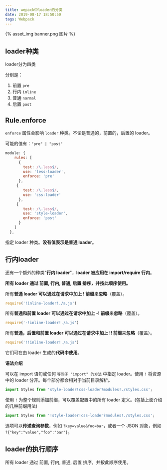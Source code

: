 ```yaml
---
title: wepack中loader的分类
date: 2019-08-17 18:50:50
tags: Webpack
---
```

{% asset_img banner.png 图片 %}

<!-- more -->

## loader种类
loader分为四类

分别是：
1. 前置 `pre`
2. 行内 `inline`
3. 普通 `normal`
4. 后置 `post`

## Rule.enforce
`enforce` 属性会影响 `loader` 种类。不论是普通的，前置的，后置的 loader。

可能的值有：`"pre" | "post"`
```js
module: {
    rules: [
      {
        test: /\.less$/,
        use: 'less-loader',
        enforce: 'pre'
      },
     {
        test: /\.less$/,
        use: 'css-loader'
      },
     {
        test: /\.less$/,
        use: 'style-loader',
        enforce: 'post'
      }
    ]
  },
```

指定 loader 种类。**没有值表示是普通 loader**。

## 行内loader
还有一个额外的种类"**行内 loader**"，**loader 被应用在 import/require 行内**。

**所有 loader 通过 前置, 行内, 普通, 后置 排序，并按此顺序使用。**

所有**普通 loader 可以通过在请求中加上 ! 前缀**来**忽略**（覆盖）。
```js
require('!inline-loader!./a.js')
```

所有**普通和前置 loader 可以通过在请求中加上 -! 前缀**来**忽略**（覆盖）。
```js
require('-!inline-loader!./a.js')
```

所有**普通，后置和前置 loader 可以通过在请求中加上 !! 前缀**来**忽略**（覆盖）。
```js
require('!!inline-loader!./a.js')
```

它们可在由 loader 生成的**代码中使用**。

**语法介绍**

可以在 import 语句或任何 `等同于 "import" 的方法` 中指定 loader。使用 `!` 将资源中的 loader 分开。每个部分都会相对于当前目录解析。

```js
import Styles from 'style-loader!css-loader?modules!./styles.css';
```
使用 `!` 为整个规则添加前缀，可以覆盖配置中的所有 loader 定义。(包括上面介绍的几种前缀用法)
```js
import Styles from '!style-loader!css-loader?modules!./styles.css';
```

选项可以**传递查询参数**，例如 `?key=value&foo=bar`，或者一个 JSON 对象，例如 `?{"key":"value","foo":"bar"}`。

## loader的执行顺序
所有 loader 通过 前置, 行内, 普通, 后置 排序，并按此顺序使用。

